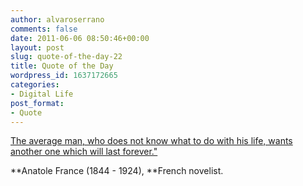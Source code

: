 ```yaml
---
author: alvaroserrano
comments: false
date: 2011-06-06 08:50:46+00:00
layout: post
slug: quote-of-the-day-22
title: Quote of the Day
wordpress_id: 1637172665
categories:
- Digital Life
post_format:
- Quote
---
```


[The average man, who does not know what to do with his life, wants another one which will last forever."](http://www.quotationspage.com/quote/1167.html)

**Anatole France (1844 - 1924), **French novelist.
